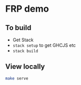 
# FRP demo

## To build

- Get Stack
- `stack setup` to get GHCJS etc
- `stack build`

## View locally

```sh
make serve

```

